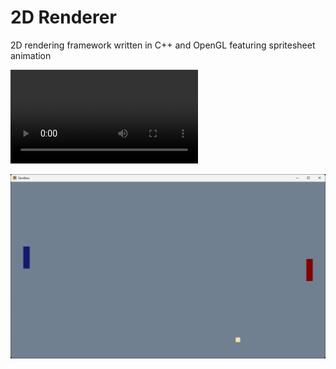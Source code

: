# 2D Renderer

2D rendering framework written in C++ and OpenGL featuring spritesheet animation

![Spritesheet Animation](https://github.com/nithinrjohn/2D-renderer/blob/main/examples/spritesheet_anim.mp4)

![Pong](https://github.com/nithinrjohn/2D-renderer/blob/main/examples/pong_example.png)
